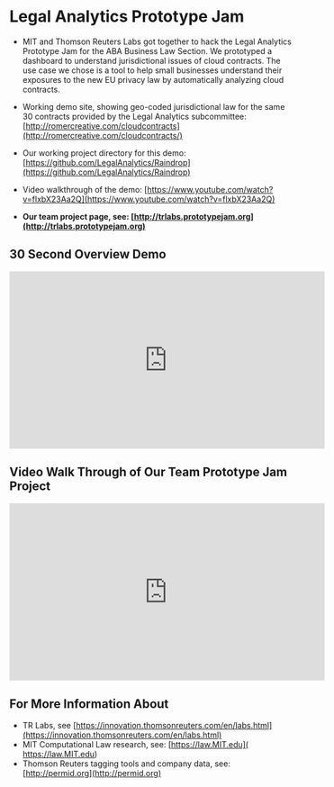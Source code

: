 # Legal Analytics Prototype Jam

* MIT and Thomson Reuters Labs got together to hack the Legal Analytics Prototype Jam for the ABA Business Law Section.  We prototyped a dashboard to understand jurisdictional issues of cloud contracts.  The use case we chose is a tool to help small businesses understand their exposures to the new EU privacy law by automatically analyzing cloud contracts.

* Working demo site, showing geo-coded jurisdictional law for the same 30 contracts provided by the Legal Analytics subcommittee: [http://romercreative.com/cloudcontracts](http://romercreative.com/cloudcontracts/)
* Our working project directory for this demo: [https://github.com/LegalAnalytics/Raindrop](https://github.com/LegalAnalytics/Raindrop)
* Video walkthrough of the demo: [https://www.youtube.com/watch?v=flxbX23Aa2Q](https://www.youtube.com/watch?v=flxbX23Aa2Q)
* **Our team project page, see: [http://trlabs.prototypejam.org](http://trlabs.prototypejam.org)**


## 30 Second Overview Demo

<iframe width="560" height="315" src="https://www.youtube.com/embed/TCByBiFM3Pc" frameborder="0" allowfullscreen></iframe>

## Video Walk Through of Our Team Prototype Jam Project

<iframe width="560" height="315" src="https://www.youtube.com/embed/flxbX23Aa2Q" frameborder="0" allowfullscreen></iframe>

## For More Information About

* TR Labs, see [https://innovation.thomsonreuters.com/en/labs.html](https://innovation.thomsonreuters.com/en/labs.html)
* MIT Computational Law research, see: [https://law.MIT.edu]( https://law.MIT.edu)
* Thomson Reuters tagging tools and company data, see: [http://permid.org](http://permid.org)
